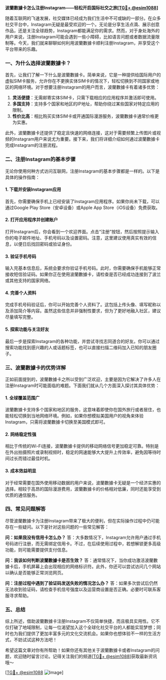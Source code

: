 **波蘭數據卡怎么注册Instagram——轻松开启国际社交之旅[[TG💪+ @esim1088](https://t.me/s/esim1088)]**

随着互联网的飞速发展，社交媒体已经成为我们生活中不可或缺的一部分。在众多社交平台中，Instagram无疑是最受欢迎的一个。无论是分享生活点滴、展示创意作品，还是关注全球趋势，Instagram都能满足你的需求。然而，对于身处海外的用户来说，注册Instagram可能会遇到一些小障碍，比如语言问题或者数据流量限制等。今天，我们就来聊聊如何利用波蘭數據卡顺利注册Instagram，并享受这个平台带来的乐趣。

### 一、为什么选择波蘭數據卡？

首先，让我们了解一下什么是波蘭數據卡。简单来说，它是一种提供给国际用户的虚拟SIM卡服务，允许你在不更换实体SIM卡的情况下，轻松切换到不同国家或地区的网络环境。对于想要注册Instagram的用户而言，波蘭數據卡有着诸多优势：

1. **灵活便捷**：无需邮寄实体SIM卡，只需下载相应的应用程序并激活即可使用。
2. **多国支持**：支持多个国家和地区的IP地址，帮助你绕过某些国家对特定应用的限制。
3. **性价比高**：相比购买实体SIM卡或开通国际漫游服务，波蘭數據卡通常价格更为实惠。

此外，波蘭數據卡还提供了稳定且快速的网络连接，这对于需要频繁上传图片或视频的Instagram用户来说尤为重要。接下来，我们将详细介绍如何通过波蘭數據卡完成Instagram的注册流程。

### 二、注册Instagram的基本步骤

无论你使用何种方式访问互联网，注册Instagram的基本步骤都是一样的。以下是具体的操作指南：

#### 1. 下载并安装Instagram应用
首先，你需要确保手机上已经安装了Instagram应用程序。如果你尚未下载，可以通过Google Play Store（安卓设备）或Apple App Store（iOS设备）免费获取。

#### 2. 打开应用程序并创建账户
打开Instagram后，你会看到一个欢迎界面。点击“注册”按钮，然后按照提示输入你的电子邮件地址、手机号码以及设置密码。注意，这里建议使用真实有效的信息，以便日后找回密码或验证身份。

#### 3. 验证手机号码
输入完基本信息后，系统会要求你验证手机号码。此时，你需要确保手机能够正常接收短信验证码。如果你正在使用波蘭數據卡，请检查是否已经成功连接到了波兰或其他支持的国家网络。

#### 4. 完善个人资料
完成手机号码验证后，你可以开始完善个人资料了。这包括上传头像、填写昵称以及添加简介等内容。虽然这些信息并非强制性要求，但为了更好地融入社区，建议尽量填写完整。

#### 5. 探索功能与关注好友
最后一步是探索Instagram的各种功能，并尝试寻找志同道合的好友。你可以通过搜索功能找到感兴趣的人或话题标签，也可以直接扫描二维码加入已知的朋友圈子。

### 三、波蘭數據卡的优势详解

正如前面提到的，波蘭數據卡之所以受到广泛欢迎，主要是因为它解决了许多人在注册Instagram时可能面临的难题。下面我们就从几个方面深入探讨其具体优势：

#### 1. 全球覆盖范围广
波蘭數據卡支持多个国家和地区的服务，这意味着即使你在国外旅行或者居住，也能轻松切换到当地网络环境。例如，如果你想模拟美国用户的视角来体验Instagram，只需将波蘭數據卡切换至美国模式即可。

#### 2. 网络稳定性强
相比于传统的Wi-Fi连接，波蘭數據卡提供的移动网络信号更加稳定可靠。特别是在外出拍摄照片或录制视频时，稳定的网速能够大大提升上传效率，避免因等待时间过长而错过最佳时机。

#### 3. 成本效益明显
对于经常需要在国外使用移动数据的用户来说，波蘭數據卡无疑是一个经济实惠的选择。相较于高昂的国际漫游费用，波蘭數據卡的价格相对低廉，同时还能享受到优质的通信服务。

### 四、常见问题解答

尽管波蘭數據卡为注册Instagram带来了极大的便利，但在实际操作过程中仍可能存在一些疑问。以下是针对这些问题的一些常见解答：

**问：如果我没有信用卡怎么办？**
答：大多数情况下，Instagram允许用户通过手机号码进行注册，而无需绑定信用卡。不过，在后续使用过程中，若想解锁更多高级功能，则可能需要提供支付信息。

**问：我该如何判断波蘭數據卡是否生效？**
答：通常情况下，当你成功激活波蘭數據卡后，手机屏幕上会出现相应的网络标识符。此外，你还可以尝试访问几个网站以确认是否能够正常浏览网页。

**问：注册过程中遇到了验证码发送失败的情况怎么办？**
答：如果多次尝试后仍然无法收到验证码，请检查手机信号强度以及运营商设置是否正确。必要时可联系客服寻求帮助。

### 五、总结

综上所述，借助波蘭數據卡注册Instagram不仅简单快捷，而且极具实用性。它不仅打破了地域限制，让每一位渴望加入这个全球化社交平台的人都能实现梦想；同时也为我们提供了更加丰富多元的文化交流机会。如果你也想体验不一样的生活方式，不妨试试这种方法吧！

希望这篇文章对你有所帮助！如果你还有其他关于波蘭數據卡或者Instagram的问题，欢迎随时留言讨论。记得关注我们的频道[[TG💪+ @esim1088](https://t.me/s/esim1088)]获取最新资讯哦～

[[TG💪+ @esim1088](https://t.me/s/esim1088) ![Image](https://i.postimg.cc/4NQfJmqS/Snipaste-2025-05-13-00-14-12.png)]